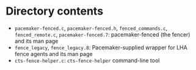 # Directory contents

* `pacemaker-fenced.c`, `pacemaker-fenced.h`, `fenced_commands.c`,
  `fenced_remote.c`, `pacemaker-fenced.7`: pacemaker-fenced (the fencer) and
   its man page
* `fence_legacy`, `fence_legacy.8`: Pacemaker-supplied wrapper for
   LHA fence agents and its man page
* `cts-fence-helper.c`: `cts-fence-helper` command-line tool
